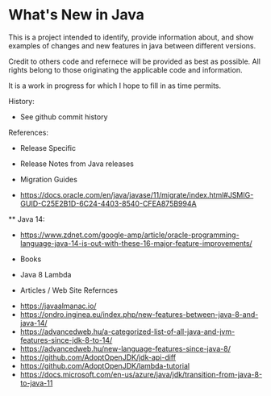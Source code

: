 What's New in Java
===================
This is a project intended to identify, provide information about, and show examples of changes and new features in java between different versions.

Credit to others code and refernece will be provided as best as possible.  All rights belong to those originating the applicable code and information.

It is a work in progress for which I hope to fill in as time permits.

History:
- See github commit history

References:
- Release Specific

 * Release Notes from Java releases

- Migration Guides

* https://docs.oracle.com/en/java/javase/11/migrate/index.html#JSMIG-GUID-C25E2B1D-6C24-4403-8540-CFEA875B994A
 
 ** Java 14:
 
* https://www.zdnet.com/google-amp/article/oracle-programming-language-java-14-is-out-with-these-16-major-feature-improvements/

- Books
 * Java 8 Lambda
 
- Articles / Web Site Refernces
* https://javaalmanac.io/
* https://ondro.inginea.eu/index.php/new-features-between-java-8-and-java-14/
* https://advancedweb.hu/a-categorized-list-of-all-java-and-jvm-features-since-jdk-8-to-14/
* https://advancedweb.hu/new-language-features-since-java-8/
* https://github.com/AdoptOpenJDK/jdk-api-diff
* https://github.com/AdoptOpenJDK/lambda-tutorial
* https://docs.microsoft.com/en-us/azure/java/jdk/transition-from-java-8-to-java-11
